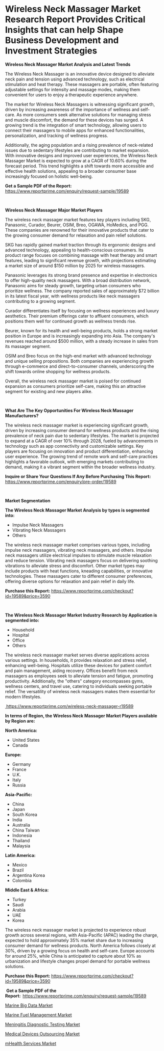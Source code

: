 <p><h1>Wireless Neck Massager Market Research Report Provides Critical Insights that can help Shape Business Development and Investment Strategies</h1></p><p><strong>Wireless Neck Massager Market Analysis and Latest Trends</strong></p>
<p><p>The Wireless Neck Massager is an innovative device designed to alleviate neck pain and tension using advanced technology, such as electrical stimulation and heat therapy. These massagers are portable, often featuring adjustable settings for intensity and massage modes, making them convenient for users to enjoy a therapeutic experience anywhere.</p><p>The market for Wireless Neck Massagers is witnessing significant growth, driven by increasing awareness of the importance of wellness and self-care. As more consumers seek alternative solutions for managing stress and muscle discomfort, the demand for these devices has surged. A growing trend is the integration of smart technology, allowing users to connect their massagers to mobile apps for enhanced functionalities, personalization, and tracking of wellness progress.</p><p>Additionally, the aging population and a rising prevalence of neck-related issues due to sedentary lifestyles are contributing to market expansion. With innovative designs and improved user experiences, the Wireless Neck Massager Market is expected to grow at a CAGR of 10.60% during the forecast period. This trend highlights a shift towards more accessible and effective health solutions, appealing to a broader consumer base increasingly focused on holistic well-being.</p></p>
<p><strong>Get a Sample PDF of the Report:&nbsp;</strong> <a href="https://www.reportprime.com/enquiry/request-sample/19589?utm_campaign=1167&utm_medium=2&utm_source=Github&utm_content=ia&utm_term=20032025&utm_id=wireless-neck-massager">https://www.reportprime.com/enquiry/request-sample/19589</a></p>
<p>&nbsp;</p>
<p><strong>Wireless Neck Massager Major Market Players</strong></p>
<p><p>The wireless neck massager market features key players including SKG, Panasonic, Curador, Beurer, OSIM, Breo, OGAWA, HoMedics, and PGG. These companies are renowned for their innovative products that cater to the growing consumer demand for relaxation and pain relief solutions. </p><p>SKG has rapidly gained market traction through its ergonomic designs and advanced technology, appealing to health-conscious consumers. Its product range focuses on combining massage with heat therapy and smart features, leading to significant revenue growth, with projections estimating a market size of around $150 million by 2025 for wireless massagers. </p><p>Panasonic leverages its strong brand presence and expertise in electronics to offer high-quality neck massagers. With a broad distribution network, Panasonic aims for steady growth, targeting urban consumers who prioritize wellness. The company reported sales of approximately $72 billion in its latest fiscal year, with wellness products like neck massagers contributing to a growing segment.</p><p>Curador differentiates itself by focusing on wellness experiences and luxury aesthetics. Their premium offerings cater to affluent consumers, which positions them well for continued growth as wellness trends rise. </p><p>Beurer, known for its health and well-being products, holds a strong market position in Europe and is increasingly expanding into Asia. The company's revenues reached around $500 million, with a steady increase in sales from its massager segment.</p><p>OSIM and Breo focus on the high-end market with advanced technology and unique selling propositions. Both companies are experiencing growth through e-commerce and direct-to-consumer channels, underscoring the shift towards online shopping for wellness products.</p><p>Overall, the wireless neck massager market is poised for continued expansion as consumers prioritize self-care, making this an attractive segment for existing and new players alike.</p></p>
<p>&nbsp;</p>
<p><strong>What Are The Key Opportunities For Wireless Neck Massager Manufacturers?</strong></p>
<p><p>The wireless neck massager market is experiencing significant growth, driven by increasing consumer demand for wellness products and the rising prevalence of neck pain due to sedentary lifestyles. The market is projected to expand at a CAGR of over 10% through 2028, fueled by advancements in technology such as app connectivity and customizable settings. Key players are focusing on innovation and product differentiation, enhancing user experience. The growing trend of remote work and self-care practices highlights a favorable outlook, with emerging markets contributing to demand, making it a vibrant segment within the broader wellness industry.</p></p>
<p><strong>Inquire or Share Your Questions If Any Before Purchasing This Report:</strong> <a href="https://www.reportprime.com/enquiry/pre-order/19589?utm_campaign=1167&utm_medium=2&utm_source=Github&utm_content=ia&utm_term=20032025&utm_id=wireless-neck-massager">https://www.reportprime.com/enquiry/pre-order/19589</a></p>
<p>&nbsp;</p>
<p><strong>Market Segmentation</strong></p>
<p><strong>The Wireless Neck Massager Market Analysis by types is segmented into:</strong></p>
<p><ul><li>Impulse Neck Massagers</li><li>Vibrating Neck Massagers</li><li>Others</li></ul></p>
<p><p>The wireless neck massager market comprises various types, including impulse neck massagers, vibrating neck massagers, and others. Impulse neck massagers utilize electrical impulses to stimulate muscle relaxation and reduce tension. Vibrating neck massagers focus on delivering soothing vibrations to alleviate stress and discomfort. Other market types may include products with heat functions, kneading capabilities, or innovative technologies. These massagers cater to different consumer preferences, offering diverse options for relaxation and pain relief in daily life.</p></p>
<p><strong>Purchase this Report:&nbsp;</strong><a href="https://www.reportprime.com/checkout?id=19589&price=3590&utm_campaign=1167&utm_medium=2&utm_source=Github&utm_content=ia&utm_term=20032025&utm_id=wireless-neck-massager">https://www.reportprime.com/checkout?id=19589&price=3590</a></p>
<p>&nbsp;</p>
<p><strong>The Wireless Neck Massager Market Industry Research by Application is segmented into:</strong></p>
<p><ul><li>Household</li><li>Hospital</li><li>Office</li><li>Others</li></ul></p>
<p><p>The wireless neck massager market serves diverse applications across various settings. In households, it provides relaxation and stress relief, enhancing well-being. Hospitals utilize these devices for patient comfort and pain management, aiding recovery. Offices benefit from neck massagers as employees seek to alleviate tension and fatigue, promoting productivity. Additionally, the "others" category encompasses gyms, wellness centers, and travel use, catering to individuals seeking portable relief. The versatility of wireless neck massagers makes them essential for modern lifestyles.</p></p>
<p><a href="https://www.reportprime.com/wireless-neck-massager-r19589?utm_campaign=1167&utm_medium=2&utm_source=Github&utm_content=ia&utm_term=20032025&utm_id=wireless-neck-massager">&nbsp;https://www.reportprime.com/wireless-neck-massager-r19589</a></p>
<p><strong>In terms of Region, the Wireless Neck Massager Market Players available by Region are:</strong></p>
<p>
    <p> <strong> North America: </strong>
        <ul>
            <li>United States</li>
            <li>Canada</li>
        </ul>
        </p> 
    <p> <strong> Europe: </strong>
        <ul>
            <li>Germany</li>
            <li>France</li>
            <li>U.K.</li>
            <li>Italy</li>
            <li>Russia</li>
        </ul>
        </p> 
    <p> <strong> Asia-Pacific: </strong>
        <ul>
            <li>China</li>
            <li>Japan</li>
            <li>South Korea</li>
            <li>India</li>
            <li>Australia</li>
            <li>China Taiwan</li>
            <li>Indonesia</li>
            <li>Thailand</li>
            <li>Malaysia</li>
        </ul>
        </p> 
    <p> <strong> Latin America: </strong>
        <ul>
            <li>Mexico</li>
            <li>Brazil</li>
            <li>Argentina Korea</li>
            <li>Colombia</li>
        </ul>
        </p> 
    <p> <strong> Middle East & Africa: </strong>
        <ul>
            <li>Turkey</li>
            <li>Saudi</li>
            <li>Arabia</li>
            <li>UAE</li>
            <li>Korea</li>
        </ul>
    </p>
    </p>
<p><p>The wireless neck massager market is projected to experience robust growth across several regions, with Asia-Pacific (APAC) leading the charge, expected to hold approximately 35% market share due to increasing consumer demand for wellness products. North America follows closely at 30%, driven by a growing focus on health and self-care. Europe accounts for around 25%, while China is anticipated to capture about 10% as urbanization and lifestyle changes propel demand for portable wellness solutions.</p></p>
<p><strong>Purchase this Report: </strong><a href="https://www.reportprime.com/checkout?id=19589&price=3590&utm_campaign=1167&utm_medium=2&utm_source=Github&utm_content=ia&utm_term=20032025&utm_id=wireless-neck-massager">https://www.reportprime.com/checkout?id=19589&price=3590</a></p>
<p>&nbsp;<strong>Get a Sample PDF of the Report:&nbsp;&nbsp;</strong><a href="https://www.reportprime.com/enquiry/request-sample/19589?utm_campaign=1167&utm_medium=2&utm_source=Github&utm_content=ia&utm_term=20032025&utm_id=wireless-neck-massager">https://www.reportprime.com/enquiry/request-sample/19589</a></p>
<p><strong></strong></p>
<p><p><a href="https://github.com/alasmyayock/Market-Research-Report-List-1/blob/main/marine-big-data-market.md?utm_campaign=1167&utm_medium=2&utm_source=Github&utm_content=ia&utm_term=20032025&utm_id=wireless-neck-massager">Marine Big Data Market</a></p><p><a href="https://github.com/voetzeszuh/Market-Research-Report-List-1/blob/main/marine-fuel-management-market.md?utm_campaign=1167&utm_medium=2&utm_source=Github&utm_content=ia&utm_term=20032025&utm_id=wireless-neck-massager">Marine Fuel Management Market</a></p><p><a href="https://github.com/gunbybeahmg1/Market-Research-Report-List-1/blob/main/meningitis-diagnostic-testing-market.md?utm_campaign=1167&utm_medium=2&utm_source=Github&utm_content=ia&utm_term=20032025&utm_id=wireless-neck-massager">Meningitis Diagnostic Testing Market</a></p><p><a href="https://github.com/celpabembes/Market-Research-Report-List-1/blob/main/medical-devices-outsourcing-market.md?utm_campaign=1167&utm_medium=2&utm_source=Github&utm_content=ia&utm_term=20032025&utm_id=wireless-neck-massager">Medical Devices Outsourcing Market</a></p><p><a href="https://github.com/mateyappiazo/Market-Research-Report-List-1/blob/main/mhealth-services-market.md?utm_campaign=1167&utm_medium=2&utm_source=Github&utm_content=ia&utm_term=20032025&utm_id=wireless-neck-massager">mHealth Services Market</a></p></p>